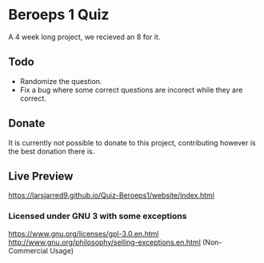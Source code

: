 # Beroeps 1 Quiz
A 4 week long project, we recieved an 8 for it.

## Todo
- Randomize the question.
- Fix a bug where some correct questions are incorect while they are correct.

## Donate
It is currently not possible to donate to this project, contributing however is the best donation there is.

## Live Preview
https://larsjarred9.github.io/Quiz-Beroeps1/website/index.html

### Licensed under GNU 3 with some exceptions
https://www.gnu.org/licenses/gpl-3.0.en.html
http://www.gnu.org/philosophy/selling-exceptions.en.html (Non-Commercial Usage)
